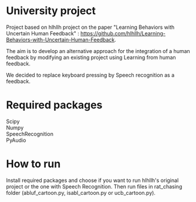 # University project
Project based on hlhllh project on the paper "Learning Behaviors with Uncertain Human Feedback" : 
https://github.com/hlhllh/Learning-Behaviors-with-Uncertain-Human-Feedback.

The aim is to develop an alternative approach for the integration of a human feedback by modifying an
existing project using Learning from human feedback.

We decided to replace keyboard pressing by Speech recognition as a feedback.

# Required packages
Scipy <br>
Numpy <br>
SpeechRecognition <br>
PyAudio <br>

# How to run
Install required packages and choose if you want to run hlhllh's original project or the one with Speech Recognition.
Then run files in rat_chasing folder (abluf_cartoon.py, isabl_cartoon.py or ucb_cartoon.py).
